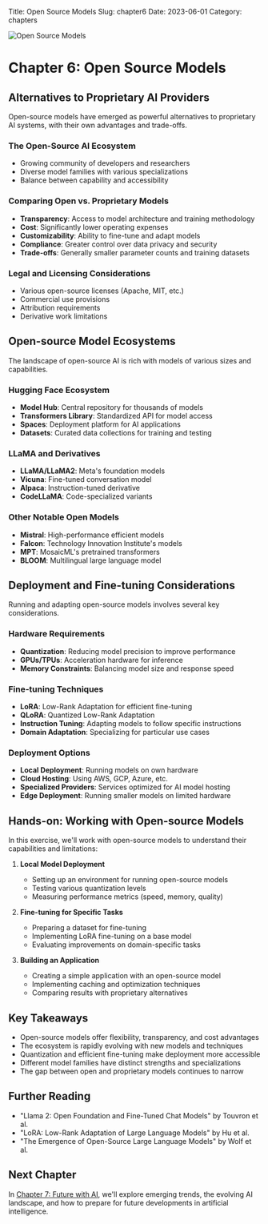 Title: Open Source Models
Slug: chapter6
Date: 2023-06-01
Category: chapters

![Open Source Models](https://github.com/hargunoberoi/gap/blob/main/docs/images/c6.png?raw=true)

# Chapter 6: Open Source Models

## Alternatives to Proprietary AI Providers

Open-source models have emerged as powerful alternatives to proprietary AI systems, with their own advantages and trade-offs.

### The Open-Source AI Ecosystem

- Growing community of developers and researchers
- Diverse model families with various specializations
- Balance between capability and accessibility

### Comparing Open vs. Proprietary Models

- **Transparency**: Access to model architecture and training methodology
- **Cost**: Significantly lower operating expenses
- **Customizability**: Ability to fine-tune and adapt models
- **Compliance**: Greater control over data privacy and security
- **Trade-offs**: Generally smaller parameter counts and training datasets

### Legal and Licensing Considerations

- Various open-source licenses (Apache, MIT, etc.)
- Commercial use provisions
- Attribution requirements
- Derivative work limitations

## Open-source Model Ecosystems

The landscape of open-source AI is rich with models of various sizes and capabilities.

### Hugging Face Ecosystem

- **Model Hub**: Central repository for thousands of models
- **Transformers Library**: Standardized API for model access
- **Spaces**: Deployment platform for AI applications
- **Datasets**: Curated data collections for training and testing

### LLaMA and Derivatives

- **LLaMA/LLaMA2**: Meta's foundation models
- **Vicuna**: Fine-tuned conversation model
- **Alpaca**: Instruction-tuned derivative
- **CodeLLaMA**: Code-specialized variants

### Other Notable Open Models

- **Mistral**: High-performance efficient models
- **Falcon**: Technology Innovation Institute's models
- **MPT**: MosaicML's pretrained transformers
- **BLOOM**: Multilingual large language model

## Deployment and Fine-tuning Considerations

Running and adapting open-source models involves several key considerations.

### Hardware Requirements

- **Quantization**: Reducing model precision to improve performance
- **GPUs/TPUs**: Acceleration hardware for inference
- **Memory Constraints**: Balancing model size and response speed

### Fine-tuning Techniques

- **LoRA**: Low-Rank Adaptation for efficient fine-tuning
- **QLoRA**: Quantized Low-Rank Adaptation
- **Instruction Tuning**: Adapting models to follow specific instructions
- **Domain Adaptation**: Specializing for particular use cases

### Deployment Options

- **Local Deployment**: Running models on own hardware
- **Cloud Hosting**: Using AWS, GCP, Azure, etc.
- **Specialized Providers**: Services optimized for AI model hosting
- **Edge Deployment**: Running smaller models on limited hardware

## Hands-on: Working with Open-source Models

In this exercise, we'll work with open-source models to understand their capabilities and limitations:

1. **Local Model Deployment**

   - Setting up an environment for running open-source models
   - Testing various quantization levels
   - Measuring performance metrics (speed, memory, quality)

2. **Fine-tuning for Specific Tasks**

   - Preparing a dataset for fine-tuning
   - Implementing LoRA fine-tuning on a base model
   - Evaluating improvements on domain-specific tasks

3. **Building an Application**
   - Creating a simple application with an open-source model
   - Implementing caching and optimization techniques
   - Comparing results with proprietary alternatives

## Key Takeaways

- Open-source models offer flexibility, transparency, and cost advantages
- The ecosystem is rapidly evolving with new models and techniques
- Quantization and efficient fine-tuning make deployment more accessible
- Different model families have distinct strengths and specializations
- The gap between open and proprietary models continues to narrow

## Further Reading

- "Llama 2: Open Foundation and Fine-Tuned Chat Models" by Touvron et al.
- "LoRA: Low-Rank Adaptation of Large Language Models" by Hu et al.
- "The Emergence of Open-Source Large Language Models" by Wolf et al.

## Next Chapter

In [Chapter 7: Future with AI](chapter7.html), we'll explore emerging trends, the evolving AI landscape, and how to prepare for future developments in artificial intelligence.
